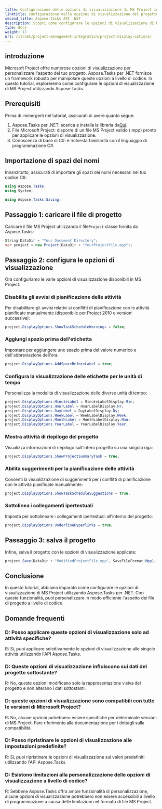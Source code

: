 ```yaml
---
title: Configurazione delle opzioni di visualizzazione di MS Project in Aspose.Tasks
linktitle: Configurazione delle opzioni di visualizzazione del progetto in Aspose.Tasks
second_title: Aspose.Tasks API .NET
description: Scopri come configurare le opzioni di visualizzazione di MS Project a livello di codice utilizzando Aspose.Tasks per .NET. Personalizza l'aspetto del tuo progetto senza sforzo.
type: docs
weight: 17
url: /it/net/project-management-integration/project-display-options/
---
```

## introduzione
Microsoft Project offre numerose opzioni di visualizzazione per personalizzare l'aspetto del tuo progetto. Aspose.Tasks per .NET fornisce un framework robusto per manipolare queste opzioni a livello di codice. In questo tutorial, esploreremo come configurare le opzioni di visualizzazione di MS Project utilizzando Aspose.Tasks.
## Prerequisiti
Prima di immergerti nel tutorial, assicurati di avere quanto segue:
1.  Aspose.Tasks per .NET: scarica e installa la libreria da[Qui](https://releases.aspose.com/tasks/net/).
2. File Microsoft Project: disporre di un file MS Project valido (.mpp) pronto per applicare le opzioni di visualizzazione.
3. Conoscenza di base di C#: è richiesta familiarità con il linguaggio di programmazione C#.

## Importazione di spazi dei nomi
Innanzitutto, assicurati di importare gli spazi dei nomi necessari nel tuo codice C#:
```csharp
using Aspose.Tasks;
using System;

using Aspose.Tasks.Saving;
```
## Passaggio 1: caricare il file di progetto
 Caricare il file MS Project utilizzando il file`Project` classe fornita da Aspose.Tasks:
```csharp
String DataDir = "Your Document Directory";
var project = new Project(DataDir + "YourProjectFile.mpp");
```
## Passaggio 2: configura le opzioni di visualizzazione
Ora configuriamo le varie opzioni di visualizzazione disponibili in MS Project:
### Disabilita gli avvisi di pianificazione delle attività
Per disabilitare gli avvisi relativi ai conflitti di pianificazione con le attività pianificate manualmente (disponibile per Project 2010 e versioni successive):
```csharp
project.DisplayOptions.ShowTaskScheduleWarnings = false;
```
### Aggiungi spazio prima dell'etichetta
Impostare per aggiungere uno spazio prima del valore numerico e dell'abbreviazione dell'ora:
```csharp
project.DisplayOptions.AddSpaceBeforeLabel = true;
```
### Configura la visualizzazione delle etichette per le unità di tempo
Personalizza la modalità di visualizzazione delle diverse unità di tempo:
```csharp
project.DisplayOptions.MinuteLabel = MinuteLabelDisplay.Min;
project.DisplayOptions.HourLabel = HourLabelDisplay.Hr;
project.DisplayOptions.DayLabel = DayLabelDisplay.Dy;
project.DisplayOptions.WeekLabel = WeekLabelDisplay.Week;
project.DisplayOptions.MonthLabel = MonthLabelDisplay.Mon;
project.DisplayOptions.YearLabel = YearLabelDisplay.Year;
```
### Mostra attività di riepilogo del progetto
Visualizza informazioni di riepilogo sull'intero progetto su una singola riga:
```csharp
project.DisplayOptions.ShowProjectSummaryTask = true;
```
### Abilita suggerimenti per la pianificazione delle attività
Consenti la visualizzazione di suggerimenti per i conflitti di pianificazione con le attività pianificate manualmente:
```csharp
project.DisplayOptions.ShowTaskScheduleSuggestions = true;
```
### Sottolinea i collegamenti ipertestuali
Imposta per sottolineare i collegamenti ipertestuali all'interno del progetto:
```csharp
project.DisplayOptions.UnderlineHyperlinks = true;
```
## Passaggio 3: salva il progetto
Infine, salva il progetto con le opzioni di visualizzazione applicate:
```csharp
project.Save(DataDir + "ModifiedProjectFile.mpp", SaveFileFormat.Mpp);
```

## Conclusione
In questo tutorial, abbiamo imparato come configurare le opzioni di visualizzazione di MS Project utilizzando Aspose.Tasks per .NET. Con queste funzionalità, puoi personalizzare in modo efficiente l'aspetto dei file di progetto a livello di codice.
## Domande frequenti
### D: Posso applicare queste opzioni di visualizzazione solo ad attività specifiche?
R: Sì, puoi applicare selettivamente le opzioni di visualizzazione alle singole attività utilizzando l'API Aspose.Tasks.
### D: Queste opzioni di visualizzazione influiscono sui dati del progetto sottostante?
R: No, queste opzioni modificano solo la rappresentazione visiva del progetto e non alterano i dati sottostanti.
### D: queste opzioni di visualizzazione sono compatibili con tutte le versioni di Microsoft Project?
R: No, alcune opzioni potrebbero essere specifiche per determinate versioni di MS Project. Fare riferimento alla documentazione per i dettagli sulla compatibilità.
### D: Posso ripristinare le opzioni di visualizzazione alle impostazioni predefinite?
R: Sì, puoi ripristinare le opzioni di visualizzazione sui valori predefiniti utilizzando l'API Aspose.Tasks.
### D: Esistono limitazioni alla personalizzazione delle opzioni di visualizzazione a livello di codice?
R: Sebbene Aspose.Tasks offra ampie funzionalità di personalizzazione, alcune opzioni di visualizzazione potrebbero non essere accessibili a livello di programmazione a causa delle limitazioni nel formato di file MS Project.
